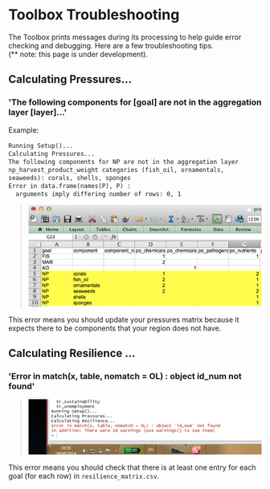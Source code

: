 # Toolbox Troubleshooting

The Toolbox prints messages during its processing to help guide error checking and debugging. Here are a few troubleshooting tips.  
(\*\* note: this page is under development).

## Calculating Pressures...

### 'The following components for [goal] are not in the aggregation layer [layer]...'

Example:
```
Running Setup()...
Calculating Pressures...
The following components for NP are not in the aggregation layer np_harvest_product_weight categories (fish_oil, ornamentals, seaweeds): corals, shells, sponges
Error in data.frame(names(P), P) : 
  arguments imply differing number of rows: 0, 1
```  
  
  > ![](zfig_tblshoot_pressures.png)  
  
This error means you should update your pressures matrix because it expects there to be components that your region does not have.

## Calculating Resilience ... 

### 'Error in match(x, table, nomatch = OL) : object id_num not found'

  > ![](xfig_error_resil_mtx.png)  

This error means you should check that there is at least one entry for each goal (for each row) in `resilience_matrix.csv`.
